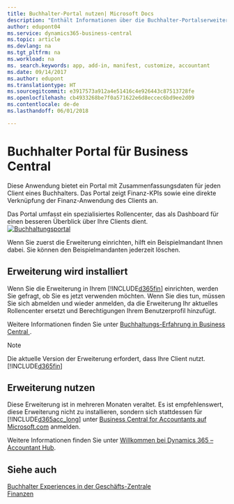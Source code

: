 ```yaml
---
title: Buchhalter-Portal nutzen| Microsoft Docs
description: "Enthält Informationen über die Buchhalter-Portalserweiterung."
author: edupont04
ms.service: dynamics365-business-central
ms.topic: article
ms.devlang: na
ms.tgt_pltfrm: na
ms.workload: na
ms. search.keywords: app, add-in, manifest, customize, accountant
ms.date: 09/14/2017
ms.author: edupont
ms.translationtype: HT
ms.sourcegitcommit: e3917573a912a4e51416c4e926443c87513728fe
ms.openlocfilehash: cb4933268be7f0a571622e6d8eccec6bd9ee2d09
ms.contentlocale: de-de
ms.lasthandoff: 06/01/2018

---
```

# <a name="accountant-portal-for-business-central"></a>Buchhalter Portal für  Business Central
Diese Anwendung bietet ein Portal mit Zusammenfassungsdaten für jeden Client eines Buchhalters. Das Portal zeigt Finanz-KPIs sowie eine direkte Verknüpfung der Finanz-Anwendung des Clients an.  

Das Portal umfasst ein spezialisiertes Rollencenter, das als Dashboard für einen besseren Überblick über Ihre Clients dient.  
[![Buchhaltungsportal](./media/ui-extensions-accportal/accountant-portal.png)](https://go.microsoft.com/fwlink/?linkid=851257)

Wenn Sie zuerst die Erweiterung einrichten, hilft ein Beispielmandant Ihnen dabei. Sie können den Beispielmandanten jederzeit löschen.  

## <a name="installing-the-extension"></a>Erweiterung wird installiert
Wenn Sie die Erweiterung in Ihrem [!INCLUDE[d365fin](includes/d365fin_md.md)] einrichten, werden Sie gefragt, ob Sie es jetzt verwenden möchten. Wenn Sie dies tun, müssen Sie sich abmelden und wieder anmelden, da die Erweiterung Ihr aktuelles Rollencenter ersetzt und Berechtigungen Ihrem Benutzerprofil hinzufügt.  

Weitere Informationen finden Sie unter [Buchhaltungs-Erfahrung in Business Central ](finance-accounting.md).  

> [!NOTE]  
>  Die aktuelle Version der Erweiterung erfordert, dass Ihre Client nutzt. [!INCLUDE[d365fin](includes/d365fin_md.md)]  

## <a name="using-the-extension"></a>Erweiterung nutzen
Diese Erweiterung ist in mehreren Monaten veraltet. Es ist empfehlenswert, diese Erweiterung nicht zu installieren, sondern sich stattdessen für [!INCLUDE[d365acc_long](includes/d365acc_long_md.md)] unter [Business Central for Accountants auf Microsoft.com](https://www.microsoft.com/en-us/dynamics365/financial-insights-for-accountants) anmelden.

Weitere Informationen finden Sie unter [Willkommen bei Dynamics 365 – Accountant Hub](/dynamics365/accountants/index).  

## <a name="see-also"></a>Siehe auch
[Buchhalter Experiences in der Geschäfts-Zentrale](finance-accounting.md)  
[Finanzen](finance.md)  

